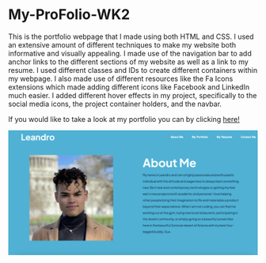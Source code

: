 # My-ProFolio-WK2


This is the portfolio webpage that I made using both HTML and CSS. I used an extensive amount of different techniques to make my website both informative and visually appealing. I made use of the navigation bar to add anchor links to the different sections of my website as well as a link to my resume. I used different classes and IDs to create different containers within my webpage. I also made use of different resources like the Fa Icons extensions which made adding different icons like Facebook and LinkedIn much easier. I added different hover effects in my project, specifically to the social media icons, the project container holders, and the navbar. 

If you would like to take a look at my portfolio you can by clicking <a href="https://lamachad.github.io/My-ProFolio-WK2/">here!</a>

![](assets/images/porfolio.jpg)
